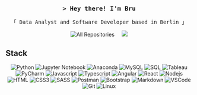 <!-- Intro  -->
<h3 align="center">
  <samp>&gt; Hey there! I'm <b>Bru</b></samp>
</h3>
<p align="center">
  <samp>「 Data Analyst and Software Developer based in Berlin 」</samp>
</p>


<p align="center">
  <a href="https://github.com/bruhu?tab=repositories" target="_blank" style="text-decoration: none;">
    <img alt="All Repositories" title="Github Repositories" src="https://img.shields.io/badge/GitHub-181717?style=for-the-badge&logo=github&logoColor=white"/>
  </a>
  &nbsp;&nbsp;&nbsp; <!-- Adds space between the badges -->  
  <a href="https://linkedin.com/in/brugera" target="_blank" style="text-decoration: none;">
    <img src="https://img.shields.io/badge/LinkedIn-0A66C2?style=for-the-badge&logo=linkedin&logoColor=white"/>
  </a>
</p>


## Stack
<p align="center">
  <img src="https://img.shields.io/badge/python-3670A0?style=for-the-badge&logo=python&logoColor=ffdd54" alt="Python" />
  <img src="https://img.shields.io/badge/Jupyter%20Notebook-F37626?style=for-the-badge&logo=jupyter&logoColor=white" alt="Jupyter Notebook" />
  <img src="https://img.shields.io/badge/Anaconda-44A833?style=for-the-badge&logo=Anaconda&logoColor=white" alt="Anaconda" />
  <img src="https://img.shields.io/badge/MySQL-4479A1?style=for-the-badge&logo=mysql&logoColor=white" alt="MySQL" />
  <img src="https://img.shields.io/badge/-SQL-000?style=for-the-badge&logo=MySQL&logoColor=4479A1" alt="SQL" />
  <img src="https://img.shields.io/badge/Tableau-E97627?style=for-the-badge&logo=Tableau&logoColor=white" alt="Tableau" />
  <img src="https://img.shields.io/badge/PyCharm-000000?style=for-the-badge&logo=PyCharm&logoColor=white" alt="PyCharm" />
  <img src="https://img.shields.io/badge/Javascript-F0DB4F?style=for-the-badge&labelColor=black&logo=javascript&logoColor=F0DB4F" alt="Javascript" />
  <img src="https://img.shields.io/badge/Typescript-007acc?style=for-the-badge&labelColor=black&logo=typescript&logoColor=007acc" alt="Typescript" />
  <img src="https://img.shields.io/badge/Angular-DD0031?style=for-the-badge&logo=angular&logoColor=white" alt="Angular" />
  <img src="https://img.shields.io/badge/-React-61DBFB?style=for-the-badge&labelColor=black&logo=react&logoColor=61DBFB" alt="React" />
  <img src="https://img.shields.io/badge/Nodejs-3C873A?style=for-the-badge&labelColor=black&logo=node.js&logoColor=3C873A" alt="Nodejs" />
  <img src="https://img.shields.io/badge/HTML5-E34F26?style=for-the-badge&logo=html5&logoColor=white" alt="HTML" />
  <img src="https://img.shields.io/badge/CSS3-1572B6?style=for-the-badge&logo=css3&logoColor=white" alt="CSS3" />
  <img src="https://img.shields.io/badge/Sass-CC6699?style=for-the-badge&logo=sass&logoColor=white" alt="SASS" />
  <img src="https://img.shields.io/badge/Postman-FF6C37?style=for-the-badge&logo=Postman&logoColor=white" alt="Postman" />
  <img src="https://img.shields.io/badge/Bootstrap-563D7C?style=for-the-badge&logo=bootstrap&logoColor=white" alt="Bootstrap" />
  <img src="https://img.shields.io/badge/Markdown-000000?style=for-the-badge&logo=markdown&logoColor=white" alt="Markdown" />
  <img src="https://img.shields.io/badge/Visual_Studio_Code-0078d7?style=for-the-badge&logo=visual%20studio%20code&logoColor=white" alt="VSCode" />
  <img src="https://img.shields.io/badge/Git-F05032?style=for-the-badge&logo=git&logoColor=white" alt="Git" />
  <img src="https://img.shields.io/badge/Linux-FCC624?style=for-the-badge&logo=linux&logoColor=black" alt="Linux" />
</p>

<br />


<!-- About Section 
 # About me
 
<p> 
 ✌️ &emsp; Enjoy to do programming and sharing knowledge <br/><br/>
 ❤️ &emsp; Love to writing code and learning new features<br/><br/>
 📧 &emsp; <a href="mailto:brugera.herrero@gmail.com">Reach out</a><br/><br/>
 💬 &emsp; <a href="https://github.com/bruhu/bruhu/issues">Ask me anything</a>

</p>

<br/>
<br/>
<br/>
-->
<!-- GitHub Activity + Streak Count -->
<!-- 
<p align="center">
  <a href="https://github.com/bruhu">
    <img src="https://github-readme-streak-stats.herokuapp.com/?user=bruhu&theme=radical&border=7F3FBF&background=0D1117" alt="Bru's GitHub streak"/>
  </a>
</p>
-->
<!-- Github Contributions -->
<!-- 
<p align="center">
  <a href="https://github.com/bruhu">
    <img src="https://github-profile-summary-cards.vercel.app/api/cards/profile-details?username=bruhu&theme=radical" alt="Bru's GitHub Contribution"/>
  </a>
</p>
-->
<!-- Stats and Most Used Languages -->
<!-- 
<a>
  <a href="https://github.com/bruhu"><img alt="Bru's Github Stats" src="https://denvercoder1-github-readme-stats.vercel.app/api?username=bruhu&show_icons=true&rank_icon=percentile&include_all_commits=true&count_private=true&custom_title=Stats&theme=react&border_color=7F3FBF&bg_color=0D1117&title_color=F85D7F&icon_color=F8D866" height="192px" width="49.5%"/></a>
  <a href="https://github.com/bruhu"><img alt="Bru's Top Languages" src="https://denvercoder1-github-readme-stats.vercel.app/api/top-langs/?username=bruhu&langs_count=8&hide_progress=true&custom_title=Languages&theme=react&border_color=7F3FBF&bg_color=0D1117&title_color=F85D7F&icon_color=F8D866"  height="192px" width="49.5%"/></a>
</a>
<br/>
<br/>
<br/>
-->
<!-- Activity Graph -->
<!-- 
<p align="center">
  <a href="https://github.com/bruhu">
    <img src="https://github-readme-activity-graph.vercel.app/graph?username=bruhu&custom_title=Activity&bg_color=0D1117&color=F85D7F&line=F85D7F&point=F8D866&area_color=0D1117&title_color=F85D7F&border_color=7F3FBF" alt="Bru's GitHub Activity Graph"/>
  </a>
</p>
-->
